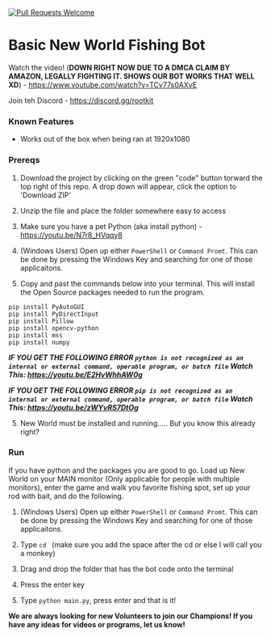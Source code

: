 [![Pull Requests Welcome](https://img.shields.io/badge/PRs-welcome-brightgreen.svg?style=flat)](http://makeapullrequest.com)
# Basic New World Fishing Bot
Watch the video! (**DOWN RIGHT NOW DUE TO A DMCA CLAIM BY AMAZON, LEGALLY FIGHTING IT. SHOWS OUR BOT WORKS THAT WELL XD**) - https://www.youtube.com/watch?v=TCv77s0AXvE

Join teh Discord - https://discord.gg/rootkit

### Known Features
- Works out of the box when being ran at 1920x1080

### Prereqs
1. Download the project by clicking on the green "code" button torward the top right of this repo. A drop down will appear, click the option to 'Download ZIP'

2. Unzip the file and place the folder somewhere easy to access

3. Make sure you have a pet Python (aka install python) - https://youtu.be/N7r8_HVqqy8

4. (Windows Users) Open up either `PowerShell` or `Command Promt`. This can be done by pressing the Windows Key and searching for one of those applicaitons.

5. Copy and past the commands below into your terminal. This will install the Open Source packages needed to run the program.
```
pip install PyAutoGUI
pip install PyDirectInput
pip install Pillow
pip install opencv-python
pip install mss
pip install numpy
```
***IF YOU GET THE FOLLOWING ERROR `python is not recognized as an internal or external command, operable program, or batch file` Watch This: https://youtu.be/E2HvWhhAW0g***

***IF YOU GET THE FOLLOWING ERROR `pip is not recognized as an internal or external command, operable program, or batch file` Watch This: https://youtu.be/zWYvRS7DtOg***

5. New World must be installed and running..... But you know this already right?

### Run
If you have python and the packages you are good to go. Load up New World on your MAIN monitor (Only applicable for people with multiple monitors), enter the game and walk you favorite fishing spot, set up your rod with bait, and do the following.

1. (Windows Users) Open up either `PowerShell` or `Command Promt`. This can be done by pressing the Windows Key and searching for one of those applicaitons.

2. Type `cd ` (make sure you add the space after the cd or else I will call you a monkey)

3. Drag and drop the folder that has the bot code onto the terminal

4. Press the enter key

5. Type `python main.py`, press enter and that is it!

**We are always looking for new Volunteers to join our Champions!
If you have any ideas for videos or programs, let us know!**
